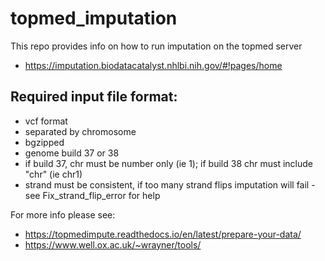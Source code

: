 # topmed_imputation

This repo provides info on how to run imputation on the topmed server
- https://imputation.biodatacatalyst.nhlbi.nih.gov/#!pages/home


## Required input file format:
- vcf format
- separated by chromosome
- bgzipped
- genome build 37 or 38
- if build 37, chr must be number only (ie 1); if build 38 chr must include "chr" (ie chr1)
- strand must be consistent, if too many strand flips imputation will fail - see Fix_strand_flip_error for help

For more info please see:
- https://topmedimpute.readthedocs.io/en/latest/prepare-your-data/
- https://www.well.ox.ac.uk/~wrayner/tools/

